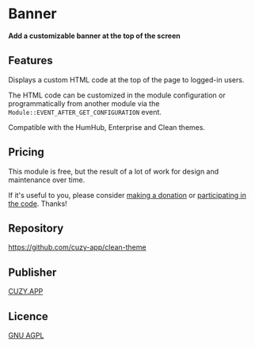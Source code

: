 # Banner

**Add a customizable banner at the top of the screen**

## Features

Displays a custom HTML code at the top of the page to logged-in users.

The HTML code can be customized in the module configuration or programmatically from another module via the `Module::EVENT_AFTER_GET_CONFIGURATION` event.

Compatible with the HumHub, Enterprise and Clean themes.

## Pricing

This module is free, but the result of a lot of work for design and maintenance over time.

If it's useful to you, please consider [making a donation](https://www.cuzy.app/checkout/donate/) or [participating in the code](https://github.com/cuzy-app/clean-theme). Thanks!

## Repository

https://github.com/cuzy-app/clean-theme

## Publisher

[CUZY.APP](https://www.cuzy.app/)

## Licence

[GNU AGPL](https://github.com/cuzy-app/clean-theme/blob/master/docs/LICENCE.md)
